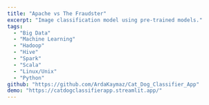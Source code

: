 ```yaml
---
title: "Apache vs The Fraudster"
excerpt: "Image classification model using pre-trained models."
tags: 
  - "Big Data"
  - "Machine Learning"
  - "Hadoop"
  - "Hive"
  - "Spark"
  - "Scala"
  - "Linux/Unix"
  - "Python"
github: "https://github.com/ArdaKaymaz/Cat_Dog_Classifier_App"
demo: "https://catdogclassifierapp.streamlit.app/"
---
```

